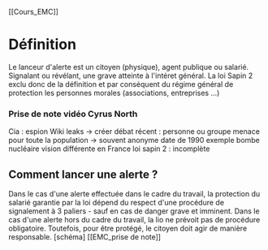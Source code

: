 [[Cours_EMC]]
# Définition
Le lanceur d'alerte est un citoyen (physique), agent publique ou salarié. Signalant ou révélant, une grave atteinte à l'intéret général. 
La loi Sapin 2 exclu donc de la définition et par conséquent du régime général de protection les personnes morales (associations, entreprises ...)
### Prise de note vidéo Cyrus North
Cia : espion 
Wiki leaks -> créer débat
récent : personne ou groupe menace pour toute la population -> souvent anonyme 
date de 1990
exemple bombe nucléaire 
vision différente en France
loi sapin 2 : incomplète

## Comment lancer une alerte ?
Dans le cas d'une alerte effectuée dans le cadre du travail, la protection du salarié garantie par la loi dépend du respect d'une procédure de signalement à 3 paliers - sauf en cas de danger grave et imminent. Dans le cas d'une alerte hors du cadre du travail, la lio ne prévoit pas de procédure obligatoire. Toutefois, pour être protégé, le citoyen doit agir de manière responsable. 
[schéma]
[[EMC_prise de note]]